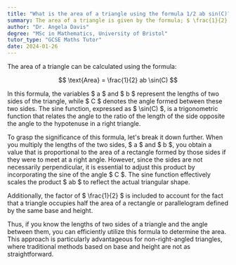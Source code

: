 ```yaml
---
title: "What is the area of a triangle using the formula 1/2 ab sin(C)?"
summary: The area of a triangle is given by the formula; $ \frac{1}{2} ab \sin(C) $.
author: "Dr. Angela Davis"
degree: "MSc in Mathematics, University of Bristol"
tutor_type: "GCSE Maths Tutor"
date: 2024-01-26
---
```


The area of a triangle can be calculated using the formula:

$$
\text{Area} = \frac{1}{2} ab \sin(C)
$$

In this formula, the variables $ a $ and $ b $ represent the lengths of two sides of the triangle, while $ C $ denotes the angle formed between these two sides. The sine function, expressed as $ \sin(C) $, is a trigonometric function that relates the angle to the ratio of the length of the side opposite the angle to the hypotenuse in a right triangle.

To grasp the significance of this formula, let's break it down further. When you multiply the lengths of the two sides, $ a $ and $ b $, you obtain a value that is proportional to the area of a rectangle formed by those sides if they were to meet at a right angle. However, since the sides are not necessarily perpendicular, it is essential to adjust this product by incorporating the sine of the angle $ C $. The sine function effectively scales the product $ ab $ to reflect the actual triangular shape.

Additionally, the factor of $ \frac{1}{2} $ is included to account for the fact that a triangle occupies half the area of a rectangle or parallelogram defined by the same base and height. 

Thus, if you know the lengths of two sides of a triangle and the angle between them, you can efficiently utilize this formula to determine the area. This approach is particularly advantageous for non-right-angled triangles, where traditional methods based on base and height are not as straightforward.
    